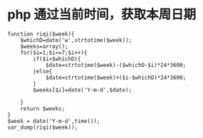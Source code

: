 # php 通过当前时间，获取本周日期

 
    function riqi($week){
		$whichD=date('w',strtotime($week));
		$weeks=array();
		for($i=1;$i<=7;$i++){
			if($i<$whichD){
				$date=strtotime($week)-($whichD-$i)*24*3600;
			}else{
				$date=strtotime($week)+($i-$whichD)*24*3600;
			}
			$weeks[$i]=date('Y-m-d',$date);

		}
		return $weeks;
	}
	$week = date('Y-m-d',time());
	var_dump(riqi($week));
 
